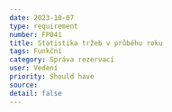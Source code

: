 ```yaml
---
date: 2023-10-07
type: requirement
number: FP041
title: Statistika tržeb v průběhu roku
tags: Funkční
category: Správa rezervací
user: Vedení
priority: Should have
source: 
detail: false
---
```


